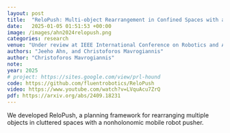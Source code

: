 ```yaml
---
layout: post
title:  "ReloPush: Multi-object Rearrangement in Confined Spaces with a Nonholonomic Mobile Robot Pusher"
date:   2025-01-05 01:51:53 +00:00
image: /images/ahn2024relopush.png
categories: research
venue: "Under review at IEEE International Conference on Robotics and Automation (ICRA)"
authors: "Jeeho Ahn, and Christoforos Mavrogiannis"
author: "Christoforos Mavrogiannis"
note:
year: 2025
# project: https://sites.google.com/view/prl-hound
code: https://github.com/fluentrobotics/ReloPush
video: https://www.youtube.com/watch?v=LVquAcu7ZrQ
pdf: https://arxiv.org/abs/2409.18231
---
```

We developed ReloPush, a planning framework for rearranging multiple objects in cluttered spaces with a nonholonomic mobile robot pusher. 